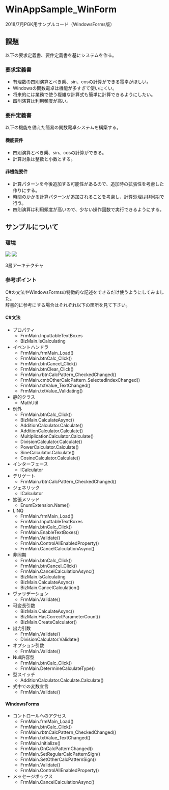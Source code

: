 # WinAppSample_WinForm

2018/7月PGK用サンプルコード（WindowsForms版）  

## 課題
以下の要求定義書、要件定義書を基にシステムを作る。

### 要求定義書
- 有理数の四則演算とべき乗、sin、cosの計算ができる電卓がほしい。
- Windowsの関数電卓は機能が多すぎて使いにくい。
- 将来的には業務で使う複雑な計算式も簡単に計算できるようにしたい。
- 四則演算は利用頻度が高い。


### 要件定義書
以下の機能を備えた簡易の関数電卓システムを構築する。  

#### 機能要件
- 四則演算とべき乗、sin、cosの計算ができる。
- 計算対象は整数と小数とする。

#### 非機能要件
- 計算パターンを今後追加する可能性があるので、追加時の拡張性を考慮した作りにする。
- 時間のかかる計算パターンが追加されることを考慮し、計算処理は非同期で行う。
- 四則演算は利用頻度が高いので、少ない操作回数で実行できるようにする。


## サンプルについて
### 環境
![](https://img.shields.io/badge/.NET%20Framework-4.7.1-2E9AFE.svg)
![](https://img.shields.io/badge/C%23-7.3-8904B1.svg)  

3層アーキテクチャ

### 参考ポイント
C#の文法やWindowsFormsの特徴的な記述をできるだけ使うようにしてみました。  
辞書的に参考にする場合はそれぞれ以下の箇所を見て下さい。

#### C#文法
- プロパティ
    - FrmMain.InputtableTextBoxes
    - BizMain.IsCalculating
- イベントハンドラ
    - FrmMain.frmMain_Load()
    - FrmMain.btnCalc_Click()
    - FrmMain.btnCancel_Click()
    - FrmMain.btnClear_Click()
    - FrmMain.rbtnCalcPattern_CheckedChanged()
    - FrmMain.cmbOtherCalcPattern_SelectedIndexChanged()
    - FrmMain.txtValue_TextChanged()
    - FrmMain.txtValue_Validating()
- 静的クラス
    - MathUtil
- 例外
    - FrmMain.btnCalc_Click()
    - BizMain.CalculateAsync()
    - AdditionCalculator<T>.Calculate()
    - AdditionCalculator<T>.Calculate()
    - MultiplicationCalculator<T>.Calculate()
    - DivisionCalculator<T>.Calculate()
    - PowerCalculator<T>.Calculate()
    - SineCalculator<T>.Calculate()
    - CosineCalculator<T>.Calculate()
- インターフェース
    - ICalculator<T>
- デリゲート
    - FrmMain.rbtnCalcPattern_CheckedChanged()
- ジェネリック
    - ICalculator<T>
- 拡張メソッド
    - EnumExtension.Name()
- LINQ
    - FrmMain.frmMain_Load()
    - FrmMain.InputtableTextBoxes
    - FrmMain.btnCalc_Click()
    - FrmMain.EnableTextBoxes()
    - FrmMain.Validate()
    - FrmMain.ControlAllEnabledProperty()
    - FrmMain.CancelCalculationAsync()
- 非同期
    - FrmMain.btnCalc_Click()
    - FrmMain.btnCancel_Click()
    - FrmMain.CancelCalculationAsync()
    - BizMain.IsCalculating
    - BizMain.CalculateAsync()
    - BizMain.CancelCalculation()
- ヴァリデーション
    - FrmMain.Validate()
- 可変長引数
    - BizMain.CalculateAsync()
    - BizMain.HasCorrectParameterCount()
    - BizMain.CreateCalculator()
- 出力引数
    - FrmMain.Validate()
    - DivisionCalculator<T>.Validate()
- オプション引数
    - FrmMain.Validate()
- Null許容型
    - FrmMain.btnCalc_Click()
    - FrmMain.DetermineCalculateType()
- 型スイッチ
    - AdditionCalculator<T>.Calculate.Calculate()
- 式中での変数宣言
    - FrmMain.Validate()

#### WindowsForms
-  コントロールへのアクセス
    - FrmMain.frmMain_Load()
    - FrmMain.btnCalc_Click()
    - FrmMain.rbtnCalcPattern_CheckedChanged()
    - FrmMain.txtValue_TextChanged()
    - FrmMain.Initialize()
    - FrmMain.OnCalcPatternChanged()
    - FrmMain.SetRegularCalcPatternSign()
    - FrmMain.SetOtherCalcPatternSign()
    - FrmMain.Validate()
    - FrmMain.ControlAllEnabledProperty()
- メッセージボックス
    - FrmMain.CancelCalculationAsync()
